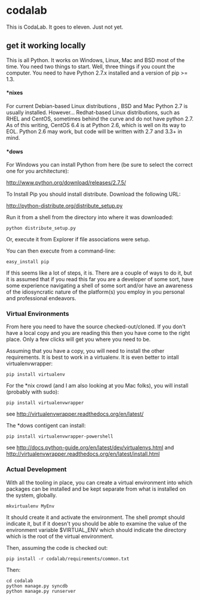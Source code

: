 # codalab

This is CodaLab. It goes to eleven. Just not yet.

## get it working locally

This is all Python. It works on Windows, Linux, Mac and BSD most of the time. You need two things to start. Well, three things if you count the computer. You need to have Python 2.7.x installed and a version of pip >= 1.3. 

#### *nixes

For current Debian-based Linux distributions , BSD and Mac Python 2.7 is usually installed. However... Redhat-based Linux distributions, such as RHEL and CentOS, sometimes behind the curve and do not have python 2.7. As of this writing, CentOS 6.4 is at Python 2.6, which is well on its way to EOL. Python 2.6 may work, but code will be written with 2.7 and 3.3+ in mind. 

#### *dows

For Windows you can install Python from here (be sure to select the correct one for you architecture):

  http://www.python.org/download/releases/2.7.5/
  
To Install Pip you should install distribute. Download the following URL:

  http://python-distribute.org/distribute_setup.py

Run it from a shell from the directory into where it was downloaded:
  
  `python distribute_setup.py`

Or, execute it from Explorer if file associations were setup.

You can then execute from a command-line:

  `easy_install pip`

If this seems like a lot of steps, it is. There are a couple of ways to do it, but it is assumed that if you read this far you are a developer of some sort, have some experience navigating a shell of some sort and/or have an awareness of the idiosyncratic nature of the platform(s) you employ in you personal and professional endeavors.

### Virtual Environments

From here you need to have the source checked-out/cloned. If you don't have a local copy and you are reading this then you have come to the right place. Only a few clicks will get you where you need to be. 

Assuming that you have a copy, you will need to install the other requirements. It is best to work in a virtualenv. It is even better to intall virtualenvwrapper:

  `pip install virtualenv`

For the *nix crowd (and I am also looking at you Mac folks), you will install (probably with sudo):

  `pip install virtualenvwrapper`

  see http://virtualenvwrapper.readthedocs.org/en/latest/

The *dows contigent can install:

  `pip install virtualenvwrapper-powershell`

  see http://docs.python-guide.org/en/latest/dev/virtualenvs.html
  and http://virtualenvwrapper.readthedocs.org/en/latest/install.html

### Actual Development

With all the tooling in place, you can create a virtual environment into which packages can be installed and be kept separate from what is installed on the system, globally. 

  `mkvirtualenv MyEnv`

It should create it and activate the environment. The shell prompt should indicate it, but if it doesn't you should be able to examine the value of the environment variable $VIRTUAL_ENV which should indicate the directory which is the root of the virtual environment.

Then, assuming the code is checked out:

  `pip install -r codalab/requirements/common.txt`

Then:

  ```
  cd codalab
  python manage.py syncdb
  python manage.py runserver
  ```
 
